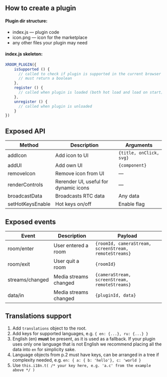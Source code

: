## How to create a plugin

#### Plugin dir structure:
* index.js — plugin code
* icon.png — icon for the marketplace
* any other files your plugin may need


#### index.js skeleton:

```ts
XROOM_PLUGIN({
    isSupported () {
      // called to check if plugin is supported in the current browser
      // must return a boolean
    },
    register () {
      // called when plugin is loaded (both hot load and load on start)
    },
    unregister () {
      // called when plugin is unloaded
    }
})
```


## Exposed API
| Method            | Description           | Arguments                         
| ---               | ---                   | ---                               
| addIcon           | Add icon to UI        | `{title, onClick, svg}`           
| addUI             | Add own UI            | `{component}`                     
| removeIcon        | Remove icon from UI   | —                                 
| renderControls    | Rerender UI, useful for dynamic icons | —                 
| broadcastData     | Broadcasts RTC data   | Any data
| setHotKeysEnable  | Hot keys on/off       | Enable flag           

## Exposed events
| Event             | Description           | Payload 
| ---               | ---                   | --- 
| room/enter        | User entered a room   | `{roomId, cameraStream, screenStream, remoteStreams}` 
| room/exit         | User quit a room      | `{roomId}` 
| streams/changed   | Media streams changed | `{cameraStream, screenStream, remoteStreams}` 
| data/in           | Media streams changed | `{pluginId, data}` 


## Translations support

1. Add `translations` object to the root.
2. Add keys for supported languages, e.g. `{ en: {...}, ru: {...} }`
3. English (en) **must** be present, as it is used as a fallback. If your plugin uses only one language that
is not English we recommend placing all the data into `en` for simplicity sake.
4. Language objects from p.2 must have keys, can be arranged in a tree if complexity needed, 
e.g. `en: { a: { b: 'hello'}, c: 'world }`
5. Use `this.i18n.t( /* your key here, e.g. 'a.c' from the example above */ )`
